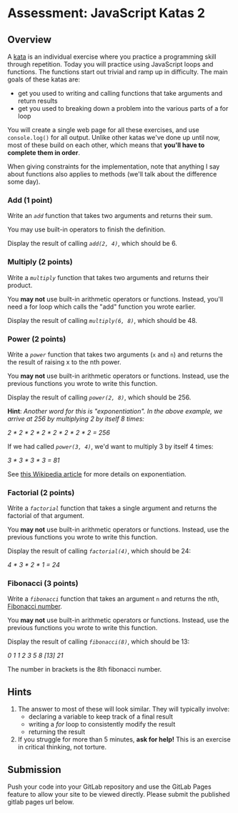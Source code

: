 # Assessment: JavaScript Katas 2 #

## Overview ##

A [kata](https://en.wikipedia.org/wiki/Kata_(programming)) is an individual exercise where you practice a programming skill through repetition. Today you will practice using JavaScript loops and functions. The functions start out trivial and ramp up in difficulty. The main goals of these katas are:
*   get you used to writing and calling functions that take arguments and return results
*   get you used to breaking down a problem into the various parts of a for loop

You will create a single web page for all these exercises, and use `console.log()` for all output. Unlike other katas we've done up until now, most of these build on each other, which means that **you'll have to complete them in order**.

When giving constraints for the implementation, note that anything I say about functions also applies to methods (we'll talk about the difference some day). 

### Add (1 point) ###

Write an _`add`_ function that takes two arguments and returns their sum.

You may use built-in operators to finish the definition.

Display the result of calling _`add(2, 4)`_, which should be 6.

### Multiply (2 points) ###

Write a _`multiply`_ function that takes two arguments and returns their product.

You **may not** use built-in arithmetic operators or functions. Instead, you'll need a for loop which calls the "add" function you wrote earlier.

Display the result of calling _`multiply(6, 8)`_, which should be 48.

### Power (2 points) ###

Write a _`power`_ function that takes two arguments (`x` and `n`) and returns the the result of raising x to the nth power.

You **may not** use built-in arithmetic operators or functions. Instead, use the previous functions you wrote to write this function.

Display the result of calling _`power(2, 8)`_, which should be 256.

**Hint**: _Another word for this is "exponentiation". In the above example, we arrive at 256 by multiplying 2 by itself 8 times:_

_2 * 2 * 2 * 2 * 2 * 2 * 2 * 2 = 256_

If we had called _`power(3, 4)`_, we'd want to multiply 3 by itself 4 times:

_3 * 3 * 3 * 3 = 81_

See [this Wikipedia article](https://simple.wikipedia.org/wiki/Exponentiation) for more details on exponentiation.

### Factorial (2 points) ###

Write a _`factorial`_ function that takes a single argument and returns the factorial of that argument.

You **may not** use built-in arithmetic operators or functions. Instead, use the previous functions you wrote to write this function.

Display the result of calling _`factorial(4)`_, which should be 24:

_4 * 3 * 2 * 1 = 24_

### Fibonacci (3 points) ###

Write a _`fibonacci`_ function that takes an argument `n` and returns the nth, [Fibonacci number](https://simple.wikipedia.org/wiki/Fibonacci_number).

You **may not** use built-in arithmetic operators or functions. Instead, use the previous functions you wrote to write this function.

Display the result of calling _`fibonacci(8)`_, which should be 13:

_0 1 1 2 3 5 8 [13] 21_

The number in brackets is the 8th fibonacci number.

## Hints ##

1.  The answer to most of these will look similar. They will typically involve:
    *   declaring a variable to keep track of a final result
    *   writing a _for_ loop to consistently modify the result
    *   returning the result
2.  If you struggle for more than 5 minutes, **ask for help!** This is an exercise in critical thinking, not torture.

## Submission ##

Push your code into your GitLab repository and use the GitLab Pages feature to allow your site to be viewed directly. Please submit the published gitlab pages url below.